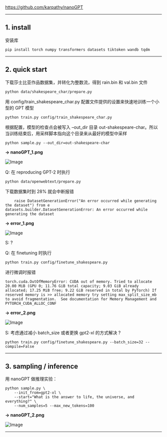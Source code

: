 https://github.com/karpathy/nanoGPT

------------------------------------------------------------------------------------------------------------------------
## 1. install

安装库
```
pip install torch numpy transformers datasets tiktoken wandb tqdm
```
------------------------------------------------------------------------------------------------------------------------
## 2. quick start

下载莎士比亚作品数据集，并转化为整数流，得到 rain.bin 和 val.bin 文件
```
python data/shakespeare_char/prepare.py
```
用 config/train_shakespeare_char.py 配置文件提供的设置来快速地训练一个小型的 GPT 模型
```
python train.py config/train_shakespeare_char.py
```
根据配置，模型的检查点会被写入 –out_dir 目录 out-shakespeare-char。所以当训练结束后，用采样脚本指向这个目录来从最好的模型中采样
```
python sample.py --out_dir=out-shakespeare-char
```

**-> nanoGPT_1.png**

![Image]()

Q: 在 reproducing GPT-2 时执行 
```
python data/openwebtext/prepare.py
```
下载数据集时到 28% 就会中断报错
```
    raise DatasetGenerationError("An error occurred while generating the dataset") from e
datasets.builder.DatasetGenerationError: An error occurred while generating the dataset
```

**-> error_1.png**

![Image]()

S: ?

Q: 在 finetuning 时执行 
```
python train.py config/finetune_shakespeare.py
```
进行微调时报错
```
torch.cuda.OutOfMemoryError: CUDA out of memory. Tried to allocate 20.00 MiB (GPU 0; 11.76 GiB total capacity; 9.03 GiB already allocated; 17.25 MiB free; 9.22 GiB reserved in total by PyTorch) If reserved memory is >> allocated memory try setting max_split_size_mb to avoid fragmentation.  See documentation for Memory Management and PYTORCH_CUDA_ALLOC_CONF
```

**-> error_2.png**

![Image]()

S: 考虑通过减小 batch_size 或者更换 gpt2-xl 的方式解决 ?
```
python train.py config/finetune_shakespeare.py --batch_size=32 --compile=False
```

------------------------------------------------------------------------------------------------------------------------
## 3. sampling / inference

用 nanoGPT 做推理实验：

```
python sample.py \
    --init_from=gpt2-xl \
    --start="What is the answer to life, the universe, and everything?" \
    --num_samples=5 --max_new_tokens=100
```

**-> nanoGPT_2.png**

![Image]()

------------------------------------------------------------------------------------------------------------------------
